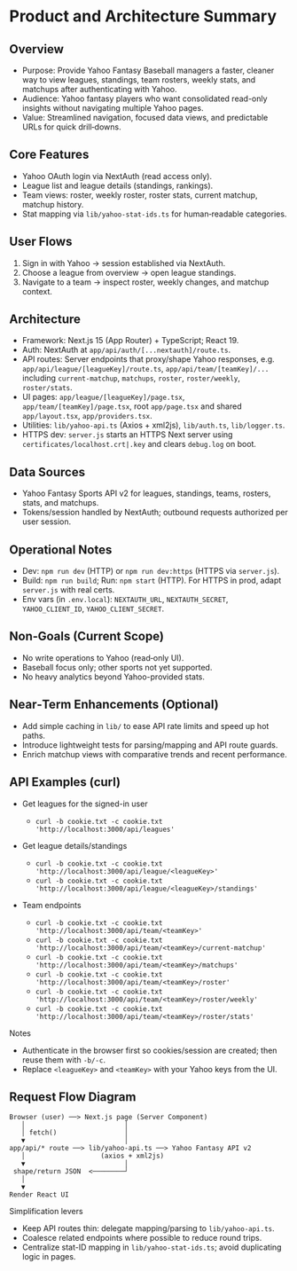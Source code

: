 # Product and Architecture Summary

## Overview
- Purpose: Provide Yahoo Fantasy Baseball managers a faster, cleaner way to view leagues, standings, team rosters, weekly stats, and matchups after authenticating with Yahoo.
- Audience: Yahoo fantasy players who want consolidated read-only insights without navigating multiple Yahoo pages.
- Value: Streamlined navigation, focused data views, and predictable URLs for quick drill‑downs.

## Core Features
- Yahoo OAuth login via NextAuth (read access only).
- League list and league details (standings, rankings).
- Team views: roster, weekly roster, roster stats, current matchup, matchup history.
- Stat mapping via `lib/yahoo-stat-ids.ts` for human‑readable categories.

## User Flows
1) Sign in with Yahoo → session established via NextAuth.
2) Choose a league from overview → open league standings.
3) Navigate to a team → inspect roster, weekly changes, and matchup context.

## Architecture
- Framework: Next.js 15 (App Router) + TypeScript; React 19.
- Auth: NextAuth at `app/api/auth/[...nextauth]/route.ts`.
- API routes: Server endpoints that proxy/shape Yahoo responses, e.g. `app/api/league/[leagueKey]/route.ts`, `app/api/team/[teamKey]/...` including `current-matchup`, `matchups`, `roster`, `roster/weekly`, `roster/stats`.
- UI pages: `app/league/[leagueKey]/page.tsx`, `app/team/[teamKey]/page.tsx`, root `app/page.tsx` and shared `app/layout.tsx`, `app/providers.tsx`.
- Utilities: `lib/yahoo-api.ts` (Axios + xml2js), `lib/auth.ts`, `lib/logger.ts`.
- HTTPS dev: `server.js` starts an HTTPS Next server using `certificates/localhost.crt|.key` and clears `debug.log` on boot.

## Data Sources
- Yahoo Fantasy Sports API v2 for leagues, standings, teams, rosters, stats, and matchups.
- Tokens/session handled by NextAuth; outbound requests authorized per user session.

## Operational Notes
- Dev: `npm run dev` (HTTP) or `npm run dev:https` (HTTPS via `server.js`).
- Build: `npm run build`; Run: `npm start` (HTTP). For HTTPS in prod, adapt `server.js` with real certs.
- Env vars (in `.env.local`): `NEXTAUTH_URL`, `NEXTAUTH_SECRET`, `YAHOO_CLIENT_ID`, `YAHOO_CLIENT_SECRET`.

## Non‑Goals (Current Scope)
- No write operations to Yahoo (read‑only UI).
- Baseball focus only; other sports not yet supported.
- No heavy analytics beyond Yahoo-provided stats.

## Near‑Term Enhancements (Optional)
- Add simple caching in `lib/` to ease API rate limits and speed up hot paths.
- Introduce lightweight tests for parsing/mapping and API route guards.
- Enrich matchup views with comparative trends and recent performance.

## API Examples (curl)
- Get leagues for the signed-in user
  - `curl -b cookie.txt -c cookie.txt 'http://localhost:3000/api/leagues'`

- Get league details/standings
  - `curl -b cookie.txt -c cookie.txt 'http://localhost:3000/api/league/<leagueKey>'`
  - `curl -b cookie.txt -c cookie.txt 'http://localhost:3000/api/league/<leagueKey>/standings'`

- Team endpoints
  - `curl -b cookie.txt -c cookie.txt 'http://localhost:3000/api/team/<teamKey>'`
  - `curl -b cookie.txt -c cookie.txt 'http://localhost:3000/api/team/<teamKey>/current-matchup'`
  - `curl -b cookie.txt -c cookie.txt 'http://localhost:3000/api/team/<teamKey>/matchups'`
  - `curl -b cookie.txt -c cookie.txt 'http://localhost:3000/api/team/<teamKey>/roster'`
  - `curl -b cookie.txt -c cookie.txt 'http://localhost:3000/api/team/<teamKey>/roster/weekly'`
  - `curl -b cookie.txt -c cookie.txt 'http://localhost:3000/api/team/<teamKey>/roster/stats'`

Notes
- Authenticate in the browser first so cookies/session are created; then reuse them with `-b/-c`.
- Replace `<leagueKey>` and `<teamKey>` with your Yahoo keys from the UI.

## Request Flow Diagram
```
Browser (user) ──> Next.js page (Server Component)
   │                         │
   │ fetch()                 │
   ▼                         │
app/api/* route ──> lib/yahoo-api.ts ──> Yahoo Fantasy API v2
   │                   (axios + xml2js)
   ▼                         │
 shape/return JSON  <────────┘
   │
   ▼
Render React UI
```

Simplification levers
- Keep API routes thin: delegate mapping/parsing to `lib/yahoo-api.ts`.
- Coalesce related endpoints where possible to reduce round trips.
- Centralize stat-ID mapping in `lib/yahoo-stat-ids.ts`; avoid duplicating logic in pages.
